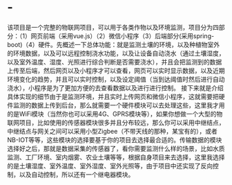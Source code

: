 # -
该项目是一个完整的物联网项目，可以用于各类作物以及环境监测，项目分为四部分：（1）网页前端（采用vue.js）（2）微信小程序（3）后端部分(采用spring-boot)（4）硬件。先概述一下总体功能：就是监测土壤的环境，以及种植物室外的环境数据，以及可以远程控制浇水功能，以及让设备自动浇水（通过土壤湿度，以及室外温度、湿度、光照进行综合判断是否需要浇水），并且会把监测到的数据上传至后端，然后网页以及小程序才可以查看，网页可以实时显示数据，以及近期环境变化的趋势，并且可以实时控制，以及设定阈值（当到达阈值时然后进行自动浇水），小程序是为了更加方便的去查看数据以及进行进行控制。 接下来就是介绍具体实现的细节由于是监测环境，并且实时上传网页和微信小程序，这就需要把硬件监测的数据上传到后台，那么就需要一个硬件模块可以去处理这些，这里我才用的是WiFi模块（当然你也可以采用4G、GPRS模块等），如果你想做一个大型的物联网项目，比如使用的传感器模块很多并且分布较远，那么你可以采用中继结点，中继结点与网关之间可以采用小型Zigbee（不带天线的那种，某宝有的），或者NB-IOT等等，这些模块的选择要基于你的项目去选择最合适的。传输数据的模块选择好之后，那就是数据采集的传感器了，看你需要监测什么样的场景，比如水质监测、工厂环境、室内烟雾、农业土壤等等，根据自身项目来去选择，这里我选择的是土壤湿度、室外温度、室外湿度、室外光照等，由于项目中还实现了反向控制，以及自动控制，所以还有一个继电器模块。
